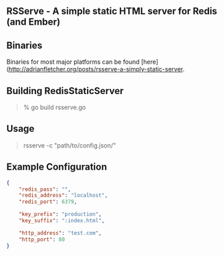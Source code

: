 RSServe - A simple static HTML server for Redis (and Ember)
-

## Binaries
Binaries for most major platforms can be found [here](http://adrianfletcher.org/posts/rsserve-a-simply-static-server.

## Building RedisStaticServer

> % go build rsserve.go

## Usage
> rsserve -c "path/to/config.json/"

## Example Configuration

```json
{
    "redis_pass": "",
    "redis_address": "localhost",
    "redis_port": 6379,

    "key_prefix": "production",
    "key_suffix": ":index.html",

    "http_address": "test.com",
    "http_port": 80
}
```